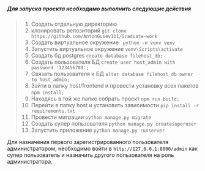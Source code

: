 ##### Для запуска проекта необходимо выполнить следующие действия
>
>1. Создать отдельную директорию
>2. клонировать репозиторий ``` git clone https://github.com/AntonGusev111/Graduate-work ```
>3. Создать виртуальное окружение ``` python -m venv venv```
>4. Запустить виртуальное окружение ``` venv\Scripts\activate ```
>5. Создать бд postgres ```create database filehost_db;```
>6. Создать пользователя БД ```create user host_admin with password '123456789';```
>7. Связать пользователя и БД ```alter database filehost_db owner to host_admin;```
>8. Зайти в папку host/frontend и провести установку всех пакетов ```npm install;```
>9. Находясь в той же папке собрать проект ```npm run build;```
>10. Перейти в папку host и установить зависимости ```pip install -r requirements.txt```
>11. Провести миграции ```python manage.py migrate```
>12. Создать супер пользователя ```python manage.py createsuperuser```
>13. Запустить приложение ```python manage.py runserver```

Для назначения первого зарегистрированного пользователя администратором, необходимо войти в ```http://127.0.0.1:8000/admin``` как супер пользователь и назначить другого пользователя на роль администратора.
